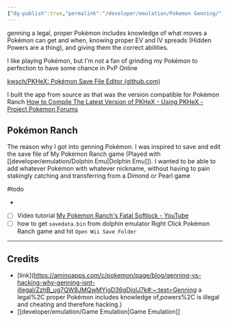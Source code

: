 ```yaml
---
{"dg-publish":true,"permalink":"/developer/emulation/Pokemon Genning/","dgPassFrontmatter":true}
---
```


genning a legal, proper Pokémon includes knowledge of what moves a Pokémon can get and when, knowing proper EV and IV spreads (Hidden Powers are a thing), and giving them the correct abilities.

I like playing Pokémon, but I'm not a fan of grinding my Pokémon to perfection to have some chance in PvP Online

[kwsch/PKHeX: Pokémon Save File Editor (github.com)](https://github.com/kwsch/PKHeX)

I built the app from source as that was the version compatible for Pokémon Ranch
[How to Compile The Latest Version of PKHeX - Using PKHeX - Project Pokemon Forums](https://projectpokemon.org/home/tutorials/save-editing/using-pkhex/how-to-compile-the-latest-version-of-pkhex-r79/)

## Pokémon Ranch
The reason why I got into genning Pokémon. I was inspired to save and edit the save file of My Pokémon Ranch game (Played with [[developer/emulation/Dolphin Emu\|Dolphin Emu]]). I wanted to be able to add whatever Pokémon with whatever nickname, without having to pain stakingly catching and transferring from a Dimond or Pearl game  

#todo
- [ ](https://www.reddit.com/r/pokemon/comments/hr01wj/a_guide_to_my_pokemon_ranch_transfers_when_your/)
- [ ] Video tutorial [My Pokemon Ranch's Fatal Softlock - YouTube](https://www.youtube.com/watch?v=_MPwWPsou6I)
- [ ] how to get `savedata.bin` from dolphin emulator Right Click Pokémon Ranch game and hit `Open Wii Save Folder`

---

## Credits
- [link](https://aminoapps.com/c/pokemon/page/blog/genning-vs-hacking-why-genning-isnt-illegal/ZzhB_ug7QW8JMQwMYjgD36gDjolJ7k#:~:text=Genning a legal%2C proper Pokémon includes knowledge of,powers%2C is illegal and cheating and therefore hacking.)
- [[developer/emulation/Game Emulation\|Game Emulation]]